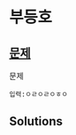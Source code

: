 # 부등호

## [문제](https://www.acmicpc.net/problem/2529)

문제

```
입력:ㅇㄹㅇㄹㅇㅎㅇ
```

## Solutions

<!--
|solution|time|info|
|:-:|:-:|:-:|
|[solution1.py](solution1.py)|880ms|python3는 시간초과가 난다. |
|[solution2.py](solution2.py)|X|tree의 리스트 버전, 시간 초과가 난다. | -->

```python


```
